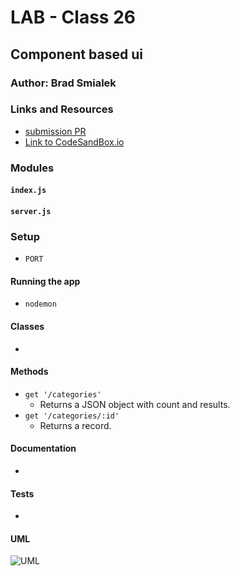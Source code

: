 # LAB - Class 26 

## Component based ui

### Author: Brad Smialek

### Links and Resources
* [submission PR](https://github.com/brad-smialek-401-advanced-javascript/lab-class-26-component-based-ui)
* [Link to CodeSandBox.io](https://codesandbox.io/s/starter-code-3s0et)


### Modules
#### `index.js`
#### `server.js`


### Setup
* `PORT`

#### Running the app
* `nodemon`

#### Classes
* ` `
  
#### Methods
* `get '/categories'`
  * Returns a JSON object with count and results.
* `get '/categories/:id'`
  * Returns a record.


#### Documentation
* 

#### Tests
* 

#### UML
![UML](./assets/uml.jpg)